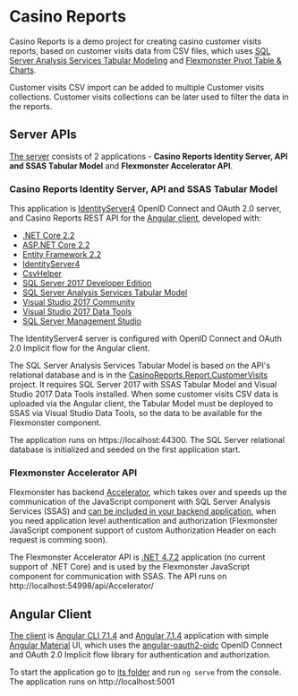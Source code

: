 # Casino Reports

Casino Reports is a demo project for creating casino customer visits reports, based on customer visits data from CSV files, which uses [SQL Server Analysis Services Tabular Modeling](https://docs.microsoft.com/en-us/sql/analysis-services/tabular-models/tabular-models-ssas?view=sql-server-2017) and [Flexmonster Pivot Table & Charts](https://www.flexmonster.com).

Customer visits CSV import can be added to multiple Customer visits collections. Customer visits collections can be later used to filter the data in the reports.

## Server APIs

[The server](./server/CasinoReports) consists of 2 applications - **Casino Reports Identity Server, API and SSAS Tabular Model** and **Flexmonster Accelerator API**.

### Casino Reports Identity Server, API and SSAS Tabular Model

This application is [IdentityServer4](https://identityserver4.readthedocs.io/en/latest/) OpenID Connect and OAuth 2.0 server, and Casino Reports REST API for the [Angular client](./client/casino-reports), developed with:

- [.NET Core 2.2](https://dotnet.microsoft.com/download)
- [ASP.NET Core 2.2](https://docs.microsoft.com/en-us/aspnet/core/?view=aspnetcore-2.2)
- [Entity Framework 2.2](https://docs.microsoft.com/en-us/ef/core/)
- [IdentityServer4](https://identityserver4.readthedocs.io/en/latest/)
- [CsvHelper](https://joshclose.github.io/CsvHelper/)
- [SQL Server 2017 Developer Edition](https://docs.microsoft.com/en-us/sql/sql-server/sql-server-technical-documentation?view=sql-server-2017)
- [SQL Server Analysis Services Tabular Model](https://docs.microsoft.com/en-us/sql/analysis-services/tabular-models/tabular-models-ssas?view=sql-server-2017)
- [Visual Studio 2017 Community](https://visualstudio.microsoft.com/vs/)
- [Visual Studio 2017 Data Tools](https://docs.microsoft.com/en-us/sql/ssdt/download-sql-server-data-tools-ssdt?view=sql-server-2017)
- [SQL Server Management Studio](https://docs.microsoft.com/en-us/sql/ssms/download-sql-server-management-studio-ssms?view=sql-server-2017)

The IdentityServer4 server is configured with OpenID Connect and OAuth 2.0 Implicit flow for the Angular client.

The SQL Server Analysis Services Tabular Model is based on the API's relational database and is in the [CasinoReports.Report.CustomerVisits](./server/CasinoReports/Report/CasinoReports.Report.CustomerVisits) project. It requires SQL Server 2017 with SSAS Tabular Model and Visual Studio 2017 Data Tools installed. When some customer visits CSV data is uploaded via the Angular client, the Tabular Model must be deployed to SSAS via Visual Studio Data Tools, so the data to be available for the Flexmonster component.

The application runs on https://localhost:44300. The SQL Server relational database is initialized and seeded on the first application start.

### Flexmonster Accelerator API

Flexmonster has backend [Accelerator](https://www.flexmonster.com/doc/getting-started-with-accelerator-ssas/), which takes over and speeds up the communication of the JavaScript component with SQL Server Analysis Services (SSAS) and [can be included in your backend application](https://www.flexmonster.com/doc/referring-accelerator-as-a-dll/), when you need application level authentication and authorization (Flexmonster JavaScript component support of custom Authorization Header on each request is comming soon).

The Flexmonster Accelerator API is [.NET 4.7.2](https://dotnet.microsoft.com/download/visual-studio-sdks) application (no current support of .NET Core) and is used by the Flexmonster JavaScript component for communication with SSAS. The API runs on http://localhost:54998/api/Accelerator/

## Angular Client

[The client](./client/casino-reports) is [Angular CLI 7.1.4](https://cli.angular.io) and [Angular 7.1.4](https://angular.io) application with simple [Angular Material](https://material.angular.io) UI, which uses the [angular-oauth2-oidc](https://github.com/manfredsteyer/angular-oauth2-oidc) OpenID Connect and OAuth 2.0 Implicit flow library for authentication and authorization.

To start the application go to [its folder](./client/casino-reports) and run `ng serve` from the console. The application runs on http://localhost:5001